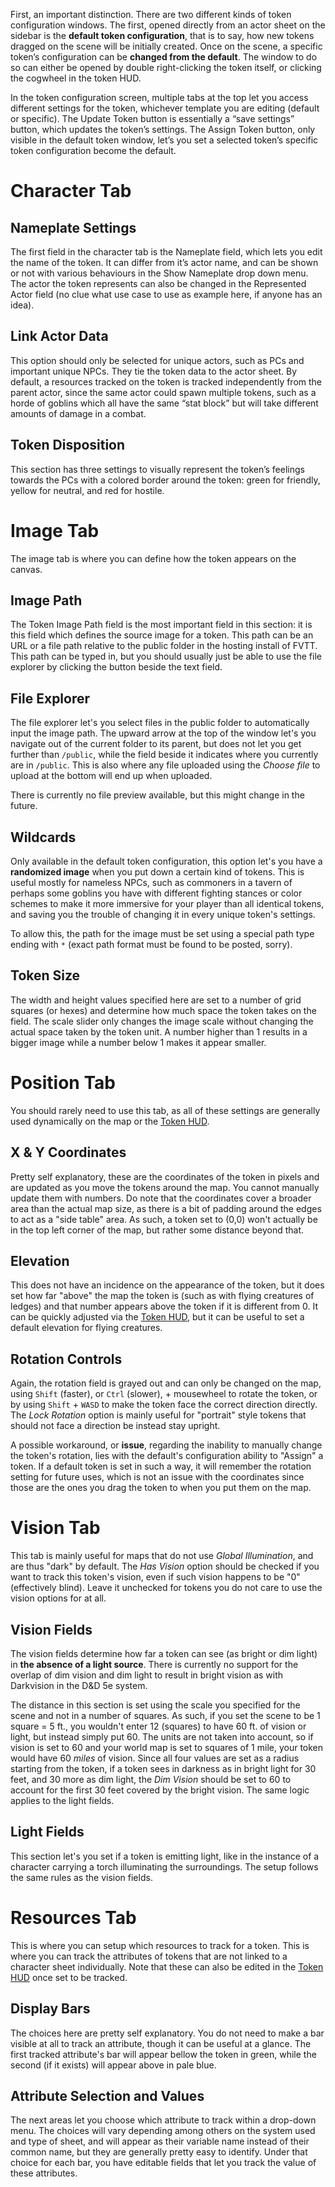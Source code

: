 First, an important distinction. There are two different kinds of token configuration windows. The first, opened directly from an actor sheet on the sidebar is the **default token configuration**, that is to say, how new tokens dragged on the scene will be initially created. Once on the scene, a specific token’s configuration can be **changed from the default**. The window to do so can either be opened by double right-clicking the token itself, or clicking the cogwheel in the token HUD.

In the token configuration screen, multiple tabs at the top let you access different settings for the token, whichever template you are editing (default or specific). The Update Token button is essentially a “save settings” button, which updates the token’s settings. The Assign Token button, only visible in the default token window, let’s you set a selected token’s specific token configuration become the default.

# Character Tab
## Nameplate Settings
The first field in the character tab is the Nameplate field, which lets you edit the name of the token. It can differ from it’s actor name, and can be shown or not with various behaviours in the Show Nameplate drop down menu. The actor the token represents can also be changed in the Represented Actor field (no clue what use case to use as example here, if anyone has an idea).

## Link Actor Data
This option should only be selected for unique actors, such as PCs and important unique NPCs. They tie the token data to the actor sheet. By default, a resources tracked on the token is tracked independently from the parent actor, since the same actor could spawn multiple tokens, such as a horde of goblins which all have the same “stat block” but will take different amounts of damage in a combat.

## Token Disposition
This section has three settings to visually represent the token’s feelings towards the PCs with a colored border around the token: green for friendly, yellow for neutral, and red for hostile.

# Image Tab
The image tab is where you can define how the token appears on the canvas.

## Image Path
The Token Image Path field is the most important field in this section: it is this field which defines the source image for a token. This path can be an URL or a file path relative to the public folder in the hosting install of FVTT. This path can be typed in, but you should usually just be able to use the file explorer by clicking the button beside the text field.

## File Explorer
The file explorer let's you select files in the public folder to automatically input the image path. The upward arrow at the top of the window let's you navigate out of the current folder to its parent, but does not let you get further than `/public`, while the field beside it indicates where you currently are in `/public`. This is also where any file uploaded using the _Choose file_ to upload at the bottom will end up when uploaded.

There is currently no file preview available, but this might change in the future.

## Wildcards
Only available in the default token configuration, this option let's you have a **randomized image** when you put down a certain kind of tokens. This is useful mostly for nameless NPCs, such as commoners in a tavern of perhaps some goblins you have with different fighting stances or color schemes to make it more immersive for your player than all identical tokens, and saving you the trouble of changing it in every unique token's settings.

To allow this, the path for the image must be set using a special path type ending with `*` (exact path format must be found to be posted, sorry).

## Token Size
The width and height values specified here are set to a number of grid squares (or hexes) and determine how much space the token takes on the field.
The scale slider only changes the image scale without changing the actual space taken by the token unit. A number higher than 1 results in a bigger image while a number below 1 makes it appear smaller.

# Position Tab
You should rarely need to use this tab, as all of these settings are generally used dynamically on the map or the [Token HUD](Token-HUD).

## X & Y Coordinates
Pretty self explanatory, these are the coordinates of the token in pixels and are updated as you move the tokens around the map. You cannot manually update them with numbers. Do note that the coordinates cover a broader area than the actual map size, as there is a bit of padding around the edges to act as a "side table" area. As such, a token set to (0,0) won't actually be in the top left corner of the map, but rather some distance beyond that.

## Elevation
This does not have an incidence on the appearance of the token, but it does set how far "above" the map the token is (such as with flying creatures of ledges) and that number appears above the token if it is different from 0. It can be quickly adjusted via the [Token HUD](Token-HUD), but it can be useful to set a default elevation for flying creatures.

## Rotation Controls
Again, the rotation field is grayed out and can only be changed on the map, using `Shift` (faster), or `Ctrl` (slower), + mousewheel to rotate the token, or by using `Shift` + `WASD` to make the token face the correct direction directly. The _Lock Rotation_ option is mainly useful for "portrait" style tokens that should not face a direction be instead stay upright.

A possible workaround, or **issue**, regarding the inability to manually change the token's rotation, lies with the default's configuration ability to "Assign" a token. If a default token is set in such a way, it will remember the rotation setting for future uses, which is not an issue with the coordinates since those are the ones you drag the token to when you put them on the map.

# Vision Tab
This tab is mainly useful for maps that do not use _Global Illumination_, and are thus "dark" by default. The _Has Vision_ option should be checked if you want to track this token's vision, even if such vision happens to be "0" (effectively blind). Leave it unchecked for tokens you do not care to use the vision options for at all.

## Vision Fields
The vision fields determine how far a token can see (as bright or dim light) in **the absence of a light source**. There is currently no support for the overlap of dim vision and dim light to result in bright vision as with Darkvision in the D&D 5e system.

The distance in this section is set using the scale you specified for the scene and not in a number of squares. As such, if you set the scene to be 1 square = 5 ft., you wouldn't enter 12 (squares) to have 60 ft. of vision or light, but instead simply put 60. The units are not taken into account, so if vision is set to 60 and your world map is set to squares of 1 mile, your token would have 60 _miles_ of vision. Since all four values are set as a radius starting from the token, if a token sees in darkness as in bright light for 30 feet, and 30 more as dim light, the _Dim Vision_ should be set to 60 to account for the first 30 feet covered by the bright vision. The same logic applies to the light fields.

## Light Fields
This section let's you set if a token is emitting light, like in the instance of a character carrying a torch illuminating the surroundings. The setup follows the same rules as the vision fields.

# Resources Tab
This is where you can setup which resources to track for a token. This is where you can track the attributes of tokens that are not linked to a character sheet individually. Note that these can also be edited in the [Token HUD](Token-HUD) once set to be tracked.

## Display Bars
The choices here are pretty self explanatory. You do not need to make a bar visible at all to track an attribute, though it can be useful at a glance. The first tracked attribute's bar will appear bellow the token in green, while the second (if it exists) will appear above in pale blue.

## Attribute Selection and Values
The next areas let you choose which attribute to track within a drop-down menu. The choices will vary depending among others on the system used and type of sheet, and will appear as their variable name instead of their common name, but they are generally pretty easy to identify. Under that choice for each bar, you have editable fields that let you track the value of these attributes.
